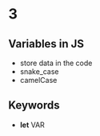 # 3

## Variables in JS

* store data in the code
* snake_case
* camelCase

## Keywords

* **let** VAR
